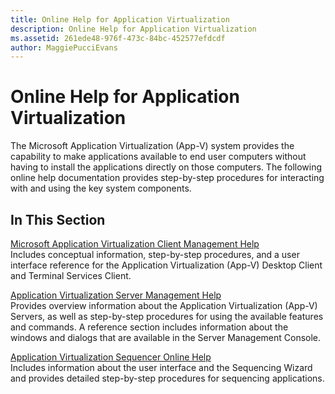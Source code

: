 ```yaml
---
title: Online Help for Application Virtualization
description: Online Help for Application Virtualization
ms.assetid: 261ede48-976f-473c-84bc-452577efdcdf
author: MaggiePucciEvans
---
```


# Online Help for Application Virtualization


The Microsoft Application Virtualization (App-V) system provides the capability to make applications available to end user computers without having to install the applications directly on those computers. The following online help documentation provides step-by-step procedures for interacting with and using the key system components.

## In This Section


<a href="" id="microsoft-application-virtualization-client-management-help"></a>[Microsoft Application Virtualization Client Management Help](microsoft-application-virtualization-client-management-help.md)  
Includes conceptual information, step-by-step procedures, and a user interface reference for the Application Virtualization (App-V) Desktop Client and Terminal Services Client.

<a href="" id="application-virtualization-server-management-help"></a>[Application Virtualization Server Management Help](application-virtualization-server-management-help.md)  
Provides overview information about the Application Virtualization (App-V) Servers, as well as step-by-step procedures for using the available features and commands. A reference section includes information about the windows and dialogs that are available in the Server Management Console.

<a href="" id="application-virtualization-sequencer-online-help"></a>[Application Virtualization Sequencer Online Help](application-virtualization-sequencer-online-help.md)  
Includes information about the user interface and the Sequencing Wizard and provides detailed step-by-step procedures for sequencing applications.

 

 





